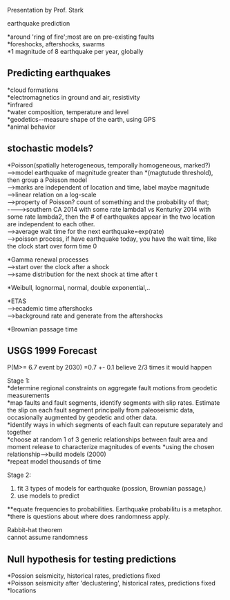Presentation by Prof. Stark

earthquake prediction

*around 'ring of fire';most are on pre-existing faults  
*foreshocks, aftershocks, swarms  
*1 magnitude of 8 earthquake per year, globally  
  
Predicting earthquakes  
------------------------  
*cloud formations  
*electromagnetics in ground and air, resistivity  
*infrared  
*water composition, temperature and level  
*geodetics--measure shape of the earth, using GPS  
*animal behavior  

stochastic models?  
-----------------------  
*Poisson(spatially heterogeneous, temporally homogeneous, marked?)  
-->model earthquake of magnitude greater than *(magtutude threshold), then group a Poisson model  
-->marks are independent of location and time, label maybe magnitude  
-->linear relation on a log-scale  
-->property of Poisson? count of something and the probability of that;  
---->southern CA 2014 with some rate lambda1 vs Kenturky 2014 with some rate lambda2, then the # of earthquakes appear in the two location are independent to each other.  
-->average wait time for the next earthquake=exp(rate)   
-->poisson process, if have earthquake today, you have the wait time, like the clock start over form time 0  


*Gamma renewal processes  
-->start over the clock after a shock  
-->same distribution for the next shock at time after t   

*Weibull, lognormal, normal, double exponential,..  

*ETAS  
-->ecademic time aftershocks  
-->background rate and generate from the aftershocks  

*Brownian passage time  

USGS 1999 Forecast  
-------------------------------------------------------------------
P(M>= 6.7 event by 2030) =0.7 +- 0.1
believe 2/3 times it would happen  

Stage 1:  
*determine regional constraints on aggregate fault motions from geodetic measurements  
*map faults and fault segments, identify segments with slip rates. Estimate the slip on each fault segment principally from paleoseismic data, occasionally augmented by geodetic and other data.  
*identify ways in which segments of each fault can reputure separately and together  
*choose at random 1 of 3 generic relationships between fault area and moment release to characterize magnitudes of events
*using the chosen relationship-->build models (2000)  
*repeat model thousands of time  

Stage 2:  
1. fit 3 types of models for earthquake (possion, Brownian passage,)  
2. use models to predict    

**equate frequencies to probabilities.
Earthquake probabilitu is a metaphor.  
*there is questions about where does randomness apply.  


Rabbit-hat theorem  
cannot assume randomness  

Null hypothesis for testing predictions  
----------------------------------------------------------------------------  
*Possion seismicity, historical rates, predictions fixed  
*Poisson seismicity after 'declustering', historical rates, predictions fixed  
*locations  

